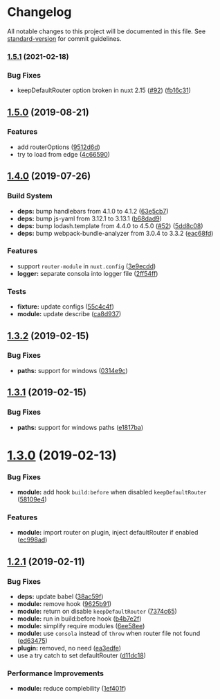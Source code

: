 # Changelog

All notable changes to this project will be documented in this file. See [standard-version](https://github.com/conventional-changelog/standard-version) for commit guidelines.

### [1.5.1](https://github.com/nuxt-community/router-module/compare/v1.5.0...v1.5.1) (2021-02-18)


### Bug Fixes

* keepDefaultRouter option broken in nuxt 2.15 ([#92](https://github.com/nuxt-community/router-module/issues/92)) ([fb16c31](https://github.com/nuxt-community/router-module/commit/fb16c31b45bdaa49773e062e408e5fed356e5b3b))

## [1.5.0](https://github.com/nuxt-community/router-module/compare/v1.4.0...v1.5.0) (2019-08-21)


### Features

* add routerOptions ([9512d6d](https://github.com/nuxt-community/router-module/commit/9512d6d))
* try to load from edge ([4c66590](https://github.com/nuxt-community/router-module/commit/4c66590))

## [1.4.0](https://github.com/nuxt-community/router-module/compare/v1.3.2...v1.4.0) (2019-07-26)


### Build System

* **deps:** bump handlebars from 4.1.0 to 4.1.2 ([63e5cb7](https://github.com/nuxt-community/router-module/commit/63e5cb7))
* **deps:** bump js-yaml from 3.12.1 to 3.13.1 ([b68dad9](https://github.com/nuxt-community/router-module/commit/b68dad9))
* **deps:** bump lodash.template from 4.4.0 to 4.5.0 ([#52](https://github.com/nuxt-community/router-module/issues/52)) ([5dd8c08](https://github.com/nuxt-community/router-module/commit/5dd8c08))
* **deps:** bump webpack-bundle-analyzer from 3.0.4 to 3.3.2 ([eac68fd](https://github.com/nuxt-community/router-module/commit/eac68fd))


### Features

* support `router-module` in `nuxt.config` ([3e9ecdd](https://github.com/nuxt-community/router-module/commit/3e9ecdd))
* **logger:** separate consola into logger file ([2ff54ff](https://github.com/nuxt-community/router-module/commit/2ff54ff))


### Tests

* **fixture:** update configs ([55c4c4f](https://github.com/nuxt-community/router-module/commit/55c4c4f))
* **module:** update describe ([ca8d937](https://github.com/nuxt-community/router-module/commit/ca8d937))



<a name="1.3.2"></a>
## [1.3.2](https://github.com/nuxt-community/router-module/compare/v1.3.1...v1.3.2) (2019-02-15)


### Bug Fixes

* **paths:** support for windows ([0314e9c](https://github.com/nuxt-community/router-module/commit/0314e9c))



<a name="1.3.1"></a>
## [1.3.1](https://github.com/nuxt-community/router-module/compare/v1.3.0...v1.3.1) (2019-02-15)


### Bug Fixes

* **paths:** support for windows paths ([e1817ba](https://github.com/nuxt-community/router-module/commit/e1817ba))



<a name="1.3.0"></a>
# [1.3.0](https://github.com/nuxt-community/router-module/compare/v1.2.1...v1.3.0) (2019-02-13)


### Bug Fixes

* **module:** add hook `build:before` when disabled `keepDefaultRouter` ([58109e4](https://github.com/nuxt-community/router-module/commit/58109e4))


### Features

* **module:** import router on plugin, inject defaultRouter if enabled ([ec998ad](https://github.com/nuxt-community/router-module/commit/ec998ad))



<a name="1.2.1"></a>
## [1.2.1](https://github.com/nuxt-community/router-module/compare/v1.1.0...v1.2.1) (2019-02-11)


### Bug Fixes

* **deps:** update babel ([38ac59f](https://github.com/nuxt-community/router-module/commit/38ac59f))
* **module:** remove hook ([9625b91](https://github.com/nuxt-community/router-module/commit/9625b91))
* **module:** return on disable `keepDefaultRouter` ([7374c65](https://github.com/nuxt-community/router-module/commit/7374c65))
* **module:** run in build:before hook ([b4b7e2f](https://github.com/nuxt-community/router-module/commit/b4b7e2f))
* **module:** simplify require modules ([6ee58ee](https://github.com/nuxt-community/router-module/commit/6ee58ee))
* **module:** use `consola` instead of `throw` when router file not found ([ed63475](https://github.com/nuxt-community/router-module/commit/ed63475))
* **plugin:** removed, no need ([ea3edfe](https://github.com/nuxt-community/router-module/commit/ea3edfe))
* use a try catch to set defaultRouter ([d11dc18](https://github.com/nuxt-community/router-module/commit/d11dc18))


### Performance Improvements

* **module:** reduce complebility ([1ef401f](https://github.com/nuxt-community/router-module/commit/1ef401f))
